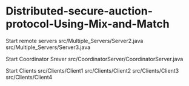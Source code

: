 # Distributed-secure-auction-protocol-Using-Mix-and-Match

Start remote servers
   src/Multiple_Servers/Server2.java
   src/Multiple_Servers/Server3.java
 
Start Coordinator Srever
  src/CoordinatorServer/CoordinatorServer.java
 
 Start Clients
  src/Clients/Client1
  src/Clients/Client2
  src/Clients/Client3
  src/Clients/Client4

   
